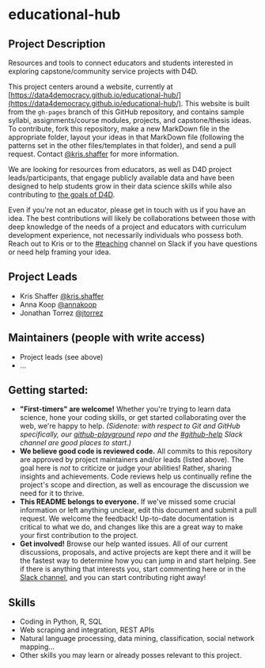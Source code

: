 # educational-hub

## Project Description

Resources and tools to connect educators and students interested in exploring capstone/community service projects with D4D.

This project centers around a website, currently at [https://data4democracy.github.io/educational-hub/](https://data4democracy.github.io/educational-hub/). This website is built from the `gh-pages` branch of this GitHub repository, and contains sample syllabi, assignments/course modules, projects, and capstone/thesis ideas. To contribute, fork this repository, make a new MarkDown file in the appropriate folder, layout your ideas in that MarkDown file (following the patterns set in the other files/templates in that folder), and send a pull request. Contact [@kris.shaffer](https://datafordemocracy.slack.com/messages/@kris.shaffer/) for more information.

We are looking for resources from educators, as well as D4D project leads/participants, that engage publicly available data and have been designed to help students grow in their data science skills while also contributing to <a href="http://datafordemocracy.org/about.html" target="blank_">the goals of D4D</a>.

Even if you're not an educator, please get in touch with us if you have an idea. The best contributions will likely be collaborations between those with deep knowledge of the needs of a project and educators with curriculum development experience, not necessarily individuals who possess both. Reach out to Kris or to the [#teaching](https://datafordemocracy.slack.com/messages/teaching/) channel on Slack if you have questions or need help framing your idea.

## Project Leads

* Kris Shaffer [@kris.shaffer](https://datafordemocracy.slack.com/messages/@kris.shaffer/)  
* Anna Koop [@annakoop](https://datafordemocracy.slack.com/messages/@annakoop/)  
* Jonathan Torrez [@jtorrez](https://datafordemocracy.slack.com/messages/@jtorrez/)  

## Maintainers (people with write access)

* Project leads (see above)
* ...

## Getting started:

* **"First-timers" are welcome!** Whether you're trying to learn data science, hone your coding skills, or get started collaborating over the web, we're happy to help. *(Sidenote: with respect to Git and GitHub specifically, our [github-playground](https://github.com/Data4Democracy/github-playground) repo and the [#github-help](https://datafordemocracy.slack.com/messages/github-help/) Slack channel are good places to start.)*  
* **We believe good code is reviewed code.** All commits to this repository are approved by project maintainers and/or leads (listed above). The goal here is *not* to criticize or judge your abilities! Rather, sharing insights and achievements. Code reviews help us continually refine the project's scope and direction, as well as encourage the discussion we need for it to thrive.  
* **This README belongs to everyone.** If we've missed some crucial information or left anything unclear, edit this document and submit a pull request. We welcome the feedback! Up-to-date documentation is critical to what we do, and changes like this are a great way to make your first contribution to the project.  
* **Get involved!** Browse our help wanted issues. All of our current discussions, proposals, and active projects are kept there and it will be the fastest way to determine how you can jump in and start helping. See if there is anything that interests you, start commenting here or in the [Slack channel](https://datafordemocracy.slack.com/messages/teaching/), and you can start contributing right away!

## Skills
* Coding in Python, R, SQL
* Web scraping and integration, REST APIs
* Natural language processing, data mining, classification, social network mapping...
* Other skills you may learn or already posses relevant to this project.
